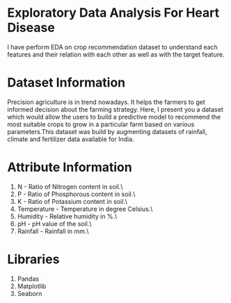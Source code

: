 # Exploratory Data Analysis For Heart Disease
I have perform EDA on crop recommendation dataset to understand each features and their relation with each other as well as with the target feature.


# Dataset Information
Precision agriculture is in trend nowadays. It helps the farmers to get informed decision about the farming strategy. Here, I present you a dataset which would allow the users to build a predictive model to recommend the most suitable crops to grow in a particular farm based on various parameters.This dataset was build by augmenting datasets of rainfall, climate and fertilizer data available for India.


# Attribute Information
1. N - Ratio of Nitrogen content in soil.\
2. P - Ratio of Phosphorous content in soil.\
3. K - Ratio of Potassium content in soil.\
4. Temperature - Temperature in degree Celsius.\
5. Humidity - Relative humidity in %.\
6. pH - pH value of the soil.\
7. Rainfall - Rainfall in mm.\

# Libraries
1. Pandas
2. Matplotlib
3. Seaborn